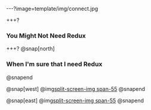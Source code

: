 ---?image=template/img/connect.jpg

+++?

### You Might Not Need Redux

+++?
@snap[north]
### When I'm sure that I need Redux
@snapend

@snap[west]
@img[split-screen-img span-55](template/img/twitter-user-data.jpg)
@snapend

@snap[east]
@img[split-screen-img span-55](template/img/twitter-hierarchy.jpg)
@snapend